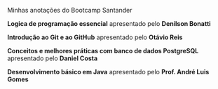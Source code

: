 Minhas anotações do Bootcamp Santander

**Logica de programação essencial** apresentado pelo **Denilson Bonatti**

**Introdução ao Git e ao GitHub** apresentado pelo **Otávio Reis**

**Conceitos e melhores práticas com banco de dados PostgreSQL** apresentado pelo **Daniel Costa**

**Desenvolvimento básico em Java** apresentado pelo **Prof. André Luis Gomes**

